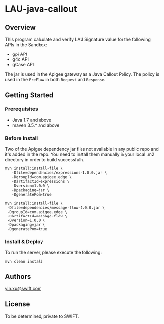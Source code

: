 # LAU-java-callout

## Overview

This program calculate and verify LAU Signature value for the following APIs in the Sandbox:
* gpi API
* g4c API
* gCase API

The jar is used in the Apigee gateway as a Java Callout Policy. The policy is used in the ``PreFlow`` in both ``Request`` and ``Response``.

## Getting Started

### Prerequisites

* Java 1.7 and above
* maven 3.5.* and above

### Before Install

Two of the Apigee dependency jar files not available in any
public repo and it's added in the repo. You need to install them manually in your local .m2 directory in order to build successfully.

```
mvn install:install-file \
   -Dfile=dependencies/expressions-1.0.0.jar \
   -DgroupId=com.apigee.edge \
   -DartifactId=expressions \
   -Dversion=1.0.0 \
   -Dpackaging=jar \
   -DgeneratePom=true

mvn install:install-file \
 -Dfile=dependencies/message-flow-1.0.0.jar \
 -DgroupId=com.apigee.edge \
 -DartifactId=message-flow \
 -Dversion=1.0.0 \
 -Dpackaging=jar \
 -DgeneratePom=true
```


### Install & Deploy

To run the server, please execute the following:

```
mvn clean install
```

## Authors

yin.xu@swift.com

## License

To be determined, private to SWIFT.
